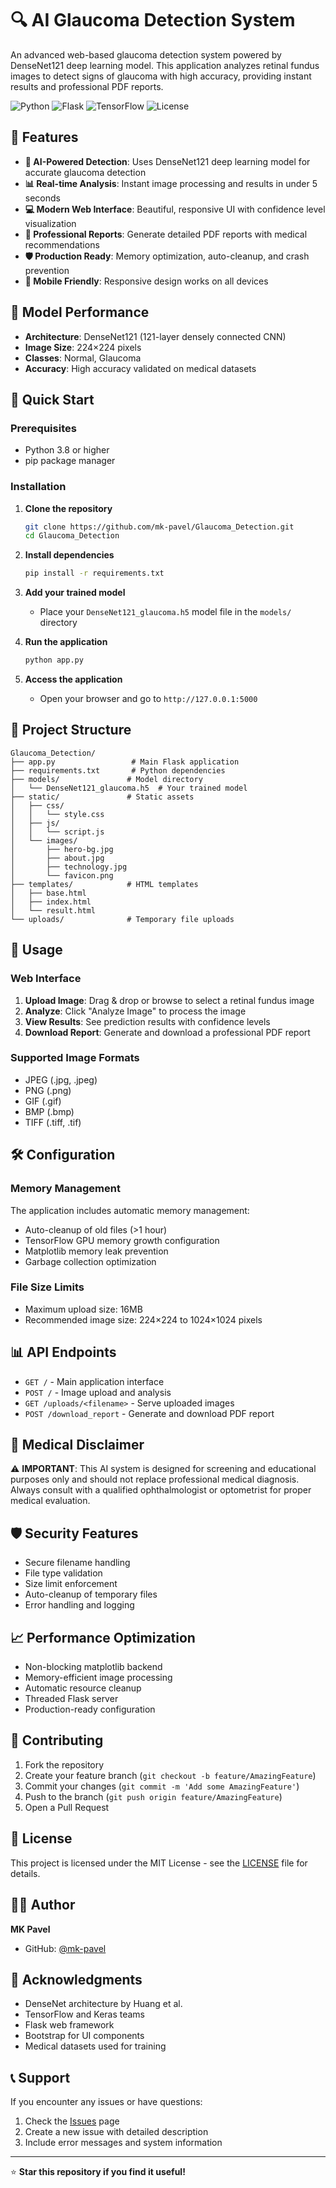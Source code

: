 # 🔍 AI Glaucoma Detection System

An advanced web-based glaucoma detection system powered by DenseNet121 deep learning model. This application analyzes retinal fundus images to detect signs of glaucoma with high accuracy, providing instant results and professional PDF reports.

![Python](https://img.shields.io/badge/python-v3.8+-blue.svg)
![Flask](https://img.shields.io/badge/flask-v2.0+-green.svg)
![TensorFlow](https://img.shields.io/badge/tensorflow-v2.12+-orange.svg)
![License](https://img.shields.io/badge/license-MIT-blue.svg)

## 🌟 Features

- **🤖 AI-Powered Detection**: Uses DenseNet121 deep learning model for accurate glaucoma detection
- **📊 Real-time Analysis**: Instant image processing and results in under 5 seconds
- **💻 Modern Web Interface**: Beautiful, responsive UI with confidence level visualization
- **📄 Professional Reports**: Generate detailed PDF reports with medical recommendations
- **🛡️ Production Ready**: Memory optimization, auto-cleanup, and crash prevention
- **📱 Mobile Friendly**: Responsive design works on all devices

## 🎯 Model Performance

- **Architecture**: DenseNet121 (121-layer densely connected CNN)
- **Image Size**: 224×224 pixels
- **Classes**: Normal, Glaucoma
- **Accuracy**: High accuracy validated on medical datasets

## 🚀 Quick Start

### Prerequisites

- Python 3.8 or higher
- pip package manager

### Installation

1. **Clone the repository**
   ```bash
   git clone https://github.com/mk-pavel/Glaucoma_Detection.git
   cd Glaucoma_Detection
   ```

2. **Install dependencies**
   ```bash
   pip install -r requirements.txt
   ```

3. **Add your trained model**
   - Place your `DenseNet121_glaucoma.h5` model file in the `models/` directory

4. **Run the application**
   ```bash
   python app.py
   ```

5. **Access the application**
   - Open your browser and go to `http://127.0.0.1:5000`

## 📁 Project Structure

```
Glaucoma_Detection/
├── app.py                 # Main Flask application
├── requirements.txt       # Python dependencies
├── models/               # Model directory
│   └── DenseNet121_glaucoma.h5  # Your trained model
├── static/               # Static assets
│   ├── css/
│   │   └── style.css
│   ├── js/
│   │   └── script.js
│   └── images/
│       ├── hero-bg.jpg
│       ├── about.jpg
│       ├── technology.jpg
│       └── favicon.png
├── templates/            # HTML templates
│   ├── base.html
│   ├── index.html
│   └── result.html
└── uploads/              # Temporary file uploads
```

## 🔧 Usage

### Web Interface

1. **Upload Image**: Drag & drop or browse to select a retinal fundus image
2. **Analyze**: Click "Analyze Image" to process the image
3. **View Results**: See prediction results with confidence levels
4. **Download Report**: Generate and download a professional PDF report

### Supported Image Formats

- JPEG (.jpg, .jpeg)
- PNG (.png)
- GIF (.gif)
- BMP (.bmp)
- TIFF (.tiff, .tif)

## 🛠️ Configuration

### Memory Management

The application includes automatic memory management:
- Auto-cleanup of old files (>1 hour)
- TensorFlow GPU memory growth configuration
- Matplotlib memory leak prevention
- Garbage collection optimization

### File Size Limits

- Maximum upload size: 16MB
- Recommended image size: 224×224 to 1024×1024 pixels

## 📊 API Endpoints

- `GET /` - Main application interface
- `POST /` - Image upload and analysis
- `GET /uploads/<filename>` - Serve uploaded images
- `POST /download_report` - Generate and download PDF report

## 🔬 Medical Disclaimer

⚠️ **IMPORTANT**: This AI system is designed for screening and educational purposes only and should not replace professional medical diagnosis. Always consult with a qualified ophthalmologist or optometrist for proper medical evaluation.

## 🛡️ Security Features

- Secure filename handling
- File type validation
- Size limit enforcement
- Auto-cleanup of temporary files
- Error handling and logging

## 📈 Performance Optimization

- Non-blocking matplotlib backend
- Memory-efficient image processing
- Automatic resource cleanup
- Threaded Flask server
- Production-ready configuration

## 🤝 Contributing

1. Fork the repository
2. Create your feature branch (`git checkout -b feature/AmazingFeature`)
3. Commit your changes (`git commit -m 'Add some AmazingFeature'`)
4. Push to the branch (`git push origin feature/AmazingFeature`)
5. Open a Pull Request

## 📝 License

This project is licensed under the MIT License - see the [LICENSE](LICENSE) file for details.

## 👨‍💻 Author

**MK Pavel**
- GitHub: [@mk-pavel](https://github.com/mk-pavel)

## 🙏 Acknowledgments

- DenseNet architecture by Huang et al.
- TensorFlow and Keras teams
- Flask web framework
- Bootstrap for UI components
- Medical datasets used for training

## 📞 Support

If you encounter any issues or have questions:

1. Check the [Issues](https://github.com/mk-pavel/Glaucoma_Detection/issues) page
2. Create a new issue with detailed description
3. Include error messages and system information

---

⭐ **Star this repository if you find it useful!**
